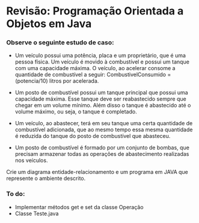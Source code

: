# Revisão: Programação Orientada a Objetos em Java

### Observe o seguinte estudo de caso:

- Um veículo possui uma potência, placa e um proprietário, que é uma pessoa física. Um veículo é movido à combustível e possui um tanque com uma capacidade máxima. O veículo, ao acelerar consome a quantidade de combustível a seguir: CombustivelConsumido = (potencia/10) litros por acelerada.

- Um posto de combustível possui um tanque principal que possui uma capacidade máxima. Esse tanque deve ser reabastecido sempre que chegar em um volume mínimo. Além disso o tanque é abastecido até o volume máximo, ou seja, o tanque é completado.

- Um veículo, ao abastecer, terá em seu tanque uma certa quantidade de combustível adicionada, que ao mesmo tempo essa mesma quantidade é reduzida do tanque do posto de combustível que abasteceu.

- Um posto de combustível é formado por um conjunto de bombas, que precisam armazenar todas as operações de abastecimento realizadas nos veículos.

Crie um diagrama entidade-relacionamento e um programa em JAVA que represente o ambiente descrito.

### To do:

- Implementar métodos get e set da classe Operação
- Classe Teste.java
